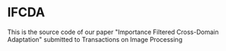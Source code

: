 # IFCDA
This is the source code of our paper "Importance Filtered Cross-Domain Adaptation" submitted to Transactions on Image Processing
